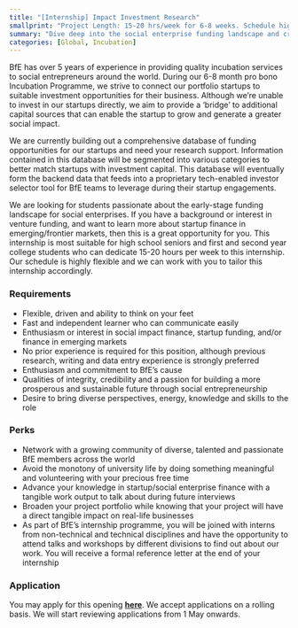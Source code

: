 ```yaml
---
title: "[Internship] Impact Investment Research"
smallprint: "Project Length: 15-20 hrs/week for 6-8 weeks. Schedule highly negotiable."
summary: "Dive deep into the social enterprise funding landscape and create tangible impact. Conduct research to build out a database of active funding opportunities for startups in our Incubation Programme. Applications will be reviewed from 1 May onwards." # this will be visible on platforms like LinkedIn when sharing
categories: [Global, Incubation]
---
```


BfE has over 5 years of experience in providing quality incubation services to social entrepreneurs around the world. During our 6-8 month pro bono Incubation Programme, we strive to connect our portfolio startups to suitable investment opportunities for their business. Although we’re unable to invest in our startups directly, we aim to provide a ‘bridge’ to additional capital sources that can enable the startup to grow and generate a greater social impact. 

We are currently building out a comprehensive database of funding opportunities for our startups and need your research support. Information contained in this database will be segmented into various categories to better match startups with investment capital. This database will eventually form the backend data that feeds into a proprietary tech-enabled investor selector tool for BfE teams to leverage during their startup engagements. 

We are looking for students passionate about the early-stage funding landscape for social enterprises. If you have a background or interest in venture funding, and want to learn more about startup finance in emerging/frontier markets, then this is a great opportunity for you. This internship is most suitable for high school seniors and first and second year college students who can dedicate 15-20 hours per week to this internship. Our schedule is highly flexible and we can work with you to tailor this internship accordingly.

### Requirements
- Flexible, driven and ability to think on your feet
- Fast and independent learner who can communicate easily
- Enthusiasm or interest in social impact finance, startup funding, and/or finance in emerging markets
- No prior experience is required for this position, although previous research, writing and data entry experience is strongly preferred
- Enthusiasm and commitment to BfE’s cause
- Qualities of integrity, credibility and a passion for building a more prosperous and sustainable future through social entrepreneurship
- Desire to bring diverse perspectives, energy, knowledge and skills to the role

### Perks
- Network with a growing community of diverse, talented and passionate BfE members across the world
- Avoid the monotony of university life by doing something meaningful and volunteering with your precious free time
- Advance your knowledge in startup/social enterprise finance with a tangible work output to talk about during future interviews
- Broaden your project portfolio while knowing that your project will have a direct tangible impact on real-life businesses
- As part of BfE’s internship programme, you will be joined with interns from non-technical and technical disciplines and have the opportunity to attend talks and workshops by different divisions to find out about our work. You will receive a formal reference letter at the end of your internship

### Application
You may apply for this opening [**here**](https://forms.gle/uvzRm8MadVhBNo6A6). We accept applications on a rolling basis. We will start reviewing applications from 1 May onwards.
